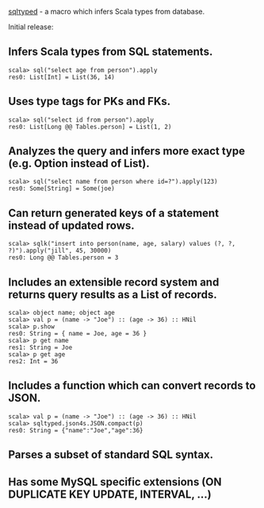 [sqlτyped](https://github.com/jonifreeman/sqltyped) - a macro which infers Scala types from database.

Initial release:

## Infers Scala types from SQL statements.

    scala> sql("select age from person").apply
    res0: List[Int] = List(36, 14)

## Uses type tags for PKs and FKs.

    scala> sql("select id from person").apply
    res0: List[Long @@ Tables.person] = List(1, 2)

## Analyzes the query and infers more exact type (e.g. Option instead of List).

    scala> sql("select name from person where id=?").apply(123)
    res0: Some[String] = Some(joe)

## Can return generated keys of a statement instead of updated rows.

    scala> sqlk("insert into person(name, age, salary) values (?, ?, ?)").apply("jill", 45, 30000)
    res0: Long @@ Tables.person = 3

## Includes an extensible record system and returns query results as a List of records.

    scala> object name; object age
    scala> val p = (name -> "Joe") :: (age -> 36) :: HNil
    scala> p.show
    res0: String = { name = Joe, age = 36 }
    scala> p get name
    res1: String = Joe
    scala> p get age
    res2: Int = 36

## Includes a function which can convert records to JSON.

    scala> val p = (name -> "Joe") :: (age -> 36) :: HNil
    scala> sqltyped.json4s.JSON.compact(p)
    res0: String = {"name":"Joe","age":36}

## Parses a subset of standard SQL syntax.

## Has some MySQL specific extensions (ON DUPLICATE KEY UPDATE, INTERVAL, ...)
